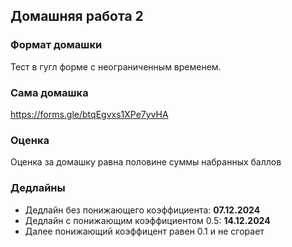 ## Домашняя работа 2


### Формат домашки

Тест в гугл форме с неограниченным временем.


### Сама домашка

https://forms.gle/btqEgvxs1XPe7yvHA


### Оценка

Оценка за домашку равна половине суммы набранных баллов


### Дедлайны

- Дедлайн без понижающего коэффициента: **07.12.2024**
- Дедлайн с понижающим коэффициентом 0.5: **14.12.2024**
- Далее понижающий коэффицент равен 0.1 и не сгорает

